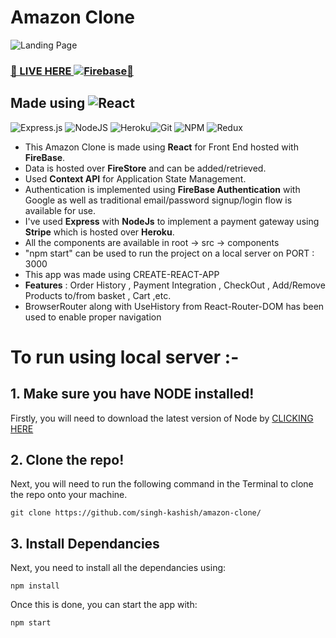 # Amazon Clone

![Landing Page](https://user-images.githubusercontent.com/54403943/128429281-4e98af89-d02b-4013-90f3-f1732ebe47bd.png)

### <a href="https://clone-54ee8.web.app/" target="\_blank" rel="noopener noreferrer">🚀 LIVE HERE ![Firebase](https://img.shields.io/badge/firebase-%23039BE5.svg?style=for-the-badge&logo=firebase)🚀</a>

## Made using ![React](https://img.shields.io/badge/react-%2320232a.svg?style=for-the-badge&logo=react&logoColor=%2361DAFB)

![Express.js](https://img.shields.io/badge/express.js-%23404d59.svg?style=for-the-badge&logo=express&logoColor=%2361DAFB)
![NodeJS](https://img.shields.io/badge/node.js-%2343853D.svg?style=for-the-badge&logo=node.js&logoColor=white)
![Heroku](https://img.shields.io/badge/heroku-%23430098.svg?style=for-the-badge&logo=heroku&logoColor=white)![Git](https://img.shields.io/badge/git-%23F05033.svg?style=for-the-badge&logo=git&logoColor=white)
![NPM](https://img.shields.io/badge/NPM-%23000000.svg?style=for-the-badge&logo=npm&logoColor=white)
![Redux](https://img.shields.io/badge/redux-%23593d88.svg?style=for-the-badge&logo=redux&logoColor=white)

- This Amazon Clone is made using **React** for Front End hosted with **FireBase**.
- Data is hosted over **FireStore** and can be added/retrieved.
- Used **Context API** for Application State Management.
- Authentication is implemented using **FireBase Authentication** with Google as well as traditional email/password signup/login flow is available for use.
- I've used **Express** with **NodeJs** to implement a payment gateway using **Stripe** which is hosted over **Heroku**.
- All the components are available in root -> src -> components
- "npm start" can be used to run the project on a local server on PORT : 3000
- This app was made using CREATE-REACT-APP
- **Features** : Order History , Payment Integration , CheckOut , Add/Remove Products to/from basket , Cart ,etc.
- BrowserRouter along with UseHistory from React-Router-DOM has been used to enable proper navigation

# To run using local server :-

## 1. Make sure you have NODE installed!

Firstly, you will need to download the latest version of Node by <a href="https://nodejs.org/en/download/">CLICKING HERE</a>

## 2. Clone the repo!

Next, you will need to run the following command in the Terminal to clone the repo onto your machine.

`git clone https://github.com/singh-kashish/amazon-clone/`

## 3. Install Dependancies

Next, you need to install all the dependancies using:

`npm install`

Once this is done, you can start the app with:

`npm start`
